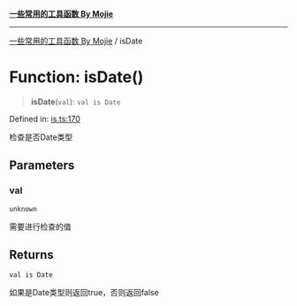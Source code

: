 [**一些常用的工具函数 By Mojie**](../README.md)

***

[一些常用的工具函数 By Mojie](../globals.md) / isDate

# Function: isDate()

> **isDate**(`val`): `val is Date`

Defined in: [is.ts:170](https://github.com/mojiefong/utils/blob/835f9f080ca618c45c936acaa9a99d1df0257c97/src/is.ts#L170)

检查是否Date类型

## Parameters

### val

`unknown`

需要进行检查的值

## Returns

`val is Date`

如果是Date类型则返回true，否则返回false
